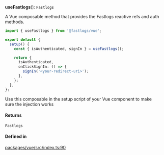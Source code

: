 **useFastlogs**(): `Fastlogs`

A Vue composable method that provides the Fastlogs reactive refs and auth methods.

```ts
import { useFastlogs } from '@fastlogs/vue';

export default {
  setup() {
    const { isAuthenticated, signIn } = useFastlogs();

    return {
      isAuthenticated,
      onClickSignIn: () => {
        signIn('<your-redirect-uri>');
      },
    };
  },
};
```

Use this composable in the setup script of your Vue component to make sure the injection works

#### Returns

`Fastlogs`

#### Defined in

[packages/vue/src/index.ts:90](https://github.com/fastlogs-docs.khulnasoft.com/js/blob/5254dee/packages/vue/src/index.ts#L90)
